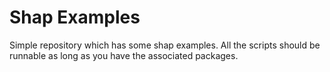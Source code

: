 # Shap Examples

Simple repository which has some shap examples. All the scripts should be runnable as long as you have the associated packages.
